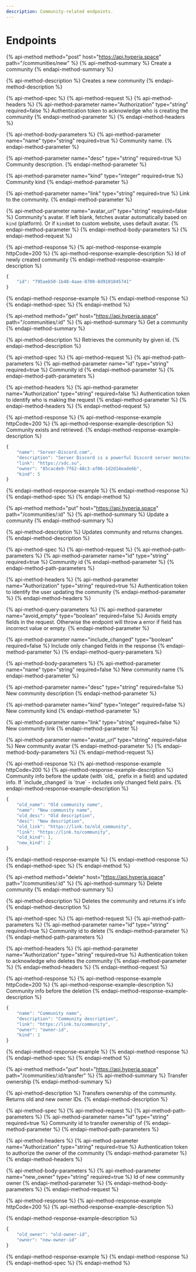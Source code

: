 ```yaml
---
description: Community-related endpoints.
---
```


# Endpoints

{% api-method method="post" host="https://api.hyperia.space" path="/communities/new" %}
{% api-method-summary %}
Create a community
{% endapi-method-summary %}

{% api-method-description %}
Creates a new community
{% endapi-method-description %}

{% api-method-spec %}
{% api-method-request %}
{% api-method-headers %}
{% api-method-parameter name="Authorization" type="string" required=false %}
Authentication token to acknowledge who is creating the community
{% endapi-method-parameter %}
{% endapi-method-headers %}

{% api-method-body-parameters %}
{% api-method-parameter name="name" type="string" required=true %}
Community name.
{% endapi-method-parameter %}

{% api-method-parameter name="desc" type="string" required=true %}
Community description.
{% endapi-method-parameter %}

{% api-method-parameter name="kind" type="integer" required=true %}
Community kind
{% endapi-method-parameter %}

{% api-method-parameter name="link" type="string" required=true %}
Link to the community.
{% endapi-method-parameter %}

{% api-method-parameter name="avatar\_url" type="string" required=false %}
Community's avatar. If left blank, fetches avatar automatically based on `kind` \(platform\). Or if `kind`set to custom website, uses default avatar.
{% endapi-method-parameter %}
{% endapi-method-body-parameters %}
{% endapi-method-request %}

{% api-method-response %}
{% api-method-response-example httpCode=200 %}
{% api-method-response-example-description %}
Id of newly created community
{% endapi-method-response-example-description %}

```javascript
{
    "id": "795aeb50-1b48-4aae-8700-8d9101845741"
}
```
{% endapi-method-response-example %}
{% endapi-method-response %}
{% endapi-method-spec %}
{% endapi-method %}

{% api-method method="get" host="https://api.hyperia.space" path="/communities/:id" %}
{% api-method-summary %}
Get a community
{% endapi-method-summary %}

{% api-method-description %}
Retrieves the community by given id.
{% endapi-method-description %}

{% api-method-spec %}
{% api-method-request %}
{% api-method-path-parameters %}
{% api-method-parameter name="id" type="string" required=true %}
Community id
{% endapi-method-parameter %}
{% endapi-method-path-parameters %}

{% api-method-headers %}
{% api-method-parameter name="Authorization" type="string" required=false %}
Authentication token to identify who is making the request
{% endapi-method-parameter %}
{% endapi-method-headers %}
{% endapi-method-request %}

{% api-method-response %}
{% api-method-response-example httpCode=200 %}
{% api-method-response-example-description %}
Community exists and retrieved.
{% endapi-method-response-example-description %}

```javascript
{
    "name": "Server-Discord.com",
    "description": "Server Discord is a powerful Discord server monitoring",
    "link": "https://sdc.su",
    "owner": "85cacde9-7f62-48c3-af06-1d2d14eade6b",
    "kind": 5
}
```
{% endapi-method-response-example %}
{% endapi-method-response %}
{% endapi-method-spec %}
{% endapi-method %}

{% api-method method="put" host="https://api.hyperia.space" path="/communities/:id" %}
{% api-method-summary %}
Update a community
{% endapi-method-summary %}

{% api-method-description %}
Updates community and returns changes.
{% endapi-method-description %}

{% api-method-spec %}
{% api-method-request %}
{% api-method-path-parameters %}
{% api-method-parameter name="id" type="string" required=true %}
Community id
{% endapi-method-parameter %}
{% endapi-method-path-parameters %}

{% api-method-headers %}
{% api-method-parameter name="Authorization" type="string" required=true %}
Authentication token to identify the user updating the community
{% endapi-method-parameter %}
{% endapi-method-headers %}

{% api-method-query-parameters %}
{% api-method-parameter name="avoid\_empty" type="boolean" required=false %}
Avoids empty fields in the request. Otherwise the endpoint will throw a error if field has incorrect value or empty.
{% endapi-method-parameter %}

{% api-method-parameter name="include\_changed" type="boolean" required=false %}
Include only changed fields in the response
{% endapi-method-parameter %}
{% endapi-method-query-parameters %}

{% api-method-body-parameters %}
{% api-method-parameter name="name" type="string" required=false %}
New community name
{% endapi-method-parameter %}

{% api-method-parameter name="desc" type="string" required=false %}
New community description
{% endapi-method-parameter %}

{% api-method-parameter name="kind" type="integer" required=false %}
New community kind
{% endapi-method-parameter %}

{% api-method-parameter name="link" type="string" required=false %}
New community link
{% endapi-method-parameter %}

{% api-method-parameter name="avatar\_url" type="string" required=false %}
New community avatar
{% endapi-method-parameter %}
{% endapi-method-body-parameters %}
{% endapi-method-request %}

{% api-method-response %}
{% api-method-response-example httpCode=200 %}
{% api-method-response-example-description %}
Community info before the update \(with \`old\_\` prefix in a field\) and updated info. If \`include\_changed\` is \`true\` - includes only changed field pairs.
{% endapi-method-response-example-description %}

```javascript
{
    "old_name": "Old community name",
    "name": "New community name",
    "old_desc": "Old description",
    "desc": "New description",
    "old_link": "https://link.to/old_community",
    "link": "https://link.to/community",
    "old_kind": 1,
    "new_kind": 2
}
```
{% endapi-method-response-example %}
{% endapi-method-response %}
{% endapi-method-spec %}
{% endapi-method %}

{% api-method method="delete" host="https://api.hyperia.space" path="/communities/:id" %}
{% api-method-summary %}
Delete community
{% endapi-method-summary %}

{% api-method-description %}
Deletes the community and returns it's info
{% endapi-method-description %}

{% api-method-spec %}
{% api-method-request %}
{% api-method-path-parameters %}
{% api-method-parameter name="id" type="string" required=true %}
Community id to delete
{% endapi-method-parameter %}
{% endapi-method-path-parameters %}

{% api-method-headers %}
{% api-method-parameter name="Authorization" type="string" required=true %}
Authentication token to acknowledge who deletes the community
{% endapi-method-parameter %}
{% endapi-method-headers %}
{% endapi-method-request %}

{% api-method-response %}
{% api-method-response-example httpCode=200 %}
{% api-method-response-example-description %}
Community info before the deletion
{% endapi-method-response-example-description %}

```javascript
{
    "name": "Community name",
    "description": "Community description",
    "link": "https://link.to/community",
    "owner": "owner-id",
    "kind": 1
}
```
{% endapi-method-response-example %}
{% endapi-method-response %}
{% endapi-method-spec %}
{% endapi-method %}

{% api-method method="put" host="https://api.hyperia.space" path="/communities/:id/transfer" %}
{% api-method-summary %}
Transfer ownership
{% endapi-method-summary %}

{% api-method-description %}
Transfers ownership of the community. Returns old and new owner IDs.
{% endapi-method-description %}

{% api-method-spec %}
{% api-method-request %}
{% api-method-path-parameters %}
{% api-method-parameter name="id" type="string" required=true %}
Community id to transfer ownership of
{% endapi-method-parameter %}
{% endapi-method-path-parameters %}

{% api-method-headers %}
{% api-method-parameter name="Authorization" type="string" required=true %}
Authentication token to authorize the owner of the community
{% endapi-method-parameter %}
{% endapi-method-headers %}

{% api-method-body-parameters %}
{% api-method-parameter name="new\_owner" type="string" required=true %}
Id of new community owner
{% endapi-method-parameter %}
{% endapi-method-body-parameters %}
{% endapi-method-request %}

{% api-method-response %}
{% api-method-response-example httpCode=200 %}
{% api-method-response-example-description %}

{% endapi-method-response-example-description %}

```javascript
{
    "old_owner": "old-owner-id",
    "owner": "new-owner-id"
}
```
{% endapi-method-response-example %}
{% endapi-method-response %}
{% endapi-method-spec %}
{% endapi-method %}

